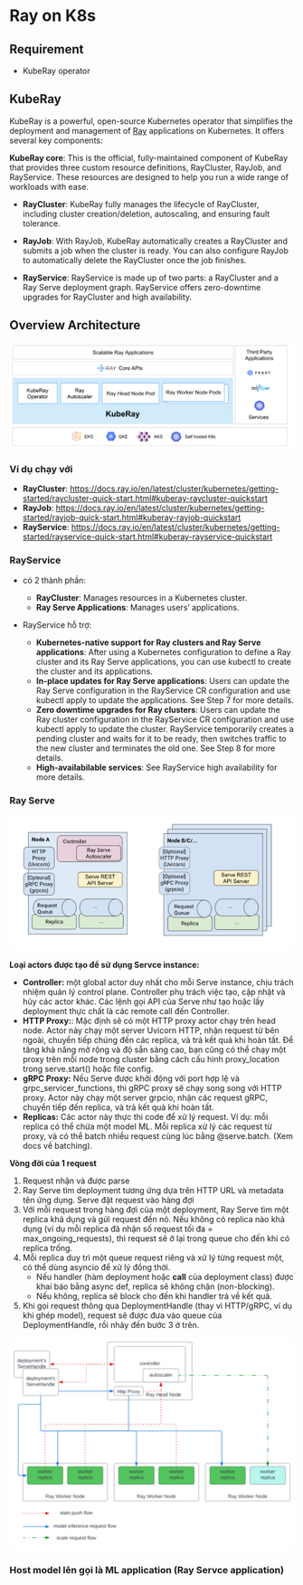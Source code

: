 # Ray on K8s

## Requirement
-  KubeRay operator

## KubeRay
KubeRay is a powerful, open-source Kubernetes operator that simplifies the deployment and management of [Ray](https://github.com/ray-project/ray) applications on Kubernetes. It offers several key components:

**KubeRay core**: This is the official, fully-maintained component of KubeRay that provides three custom resource definitions, RayCluster, RayJob, and RayService. These resources are designed to help you run a wide range of workloads with ease.

* **RayCluster**: KubeRay fully manages the lifecycle of RayCluster, including cluster creation/deletion, autoscaling, and ensuring fault tolerance.

* **RayJob**: With RayJob, KubeRay automatically creates a RayCluster and submits a job when the cluster is ready. You can also configure RayJob to automatically delete the RayCluster once the job finishes.

* **RayService**: RayService is made up of two parts: a RayCluster and a Ray Serve deployment graph. RayService offers zero-downtime upgrades for RayCluster and high availability.

## Overview Architecture
![alt text](image-2.png)

### Ví dụ chạy với
- **RayCluster**: https://docs.ray.io/en/latest/cluster/kubernetes/getting-started/raycluster-quick-start.html#kuberay-raycluster-quickstart
- **RayJob**: https://docs.ray.io/en/latest/cluster/kubernetes/getting-started/rayjob-quick-start.html#kuberay-rayjob-quickstart
- **RayService**: https://docs.ray.io/en/latest/cluster/kubernetes/getting-started/rayservice-quick-start.html#kuberay-rayservice-quickstart

### RayService
- có 2 thành phần:
    - **RayCluster**: Manages resources in a Kubernetes cluster.
    - **Ray Serve Applications**: Manages users’ applications.

- RayService hỗ trợ:
    - **Kubernetes-native support for Ray clusters and Ray Serve applications**: After using a Kubernetes configuration to define a Ray cluster and its Ray Serve applications, you can use kubectl to create the cluster and its applications.
    - **In-place updates for Ray Serve applications**: Users can update the Ray Serve configuration in the RayService CR configuration and use kubectl apply to update the applications. See Step 7 for more details.
    - **Zero downtime upgrades for Ray clusters**: Users can update the Ray cluster configuration in the RayService CR configuration and use kubectl apply to update the cluster. RayService temporarily creates a pending cluster and waits for it to be ready, then switches traffic to the new cluster and terminates the old one. See Step 8 for more details.
    - **High-availabilable services**: See RayService high availability for more details.

### Ray Serve
![alt text](image-3.png)

**Loại actors được tạo để sử dụng Servce instance:**
- **Controller:** một global actor duy nhất cho mỗi Serve instance, chịu trách nhiệm quản lý control plane. Controller phụ trách việc tạo, cập nhật và hủy các actor khác. Các lệnh gọi API của Serve như tạo hoặc lấy deployment thực chất là các remote call đến Controller.
- **HTTP Proxy:**: Mặc định sẽ có một HTTP proxy actor chạy trên head node. Actor này chạy một server Uvicorn HTTP, nhận request từ bên ngoài, chuyển tiếp chúng đến các replica, và trả kết quả khi hoàn tất.
Để tăng khả năng mở rộng và độ sẵn sàng cao, bạn cũng có thể chạy một proxy trên mỗi node trong cluster bằng cách cấu hình proxy_location trong serve.start() hoặc file config.
- **gRPC Proxy:** Nếu Serve được khởi động với port hợp lệ và grpc_servicer_functions, thì gRPC proxy sẽ chạy song song với HTTP proxy. Actor này chạy một server grpcio, nhận các request gRPC, chuyển tiếp đến replica, và trả kết quả khi hoàn tất.
- **Replicas:** Các actor này thực thi code để xử lý request. Ví dụ: mỗi replica có thể chứa một model ML. Mỗi replica xử lý các request từ proxy, và có thể batch nhiều request cùng lúc bằng @serve.batch. (Xem docs về batching).

**Vòng đời của 1 request**
1. Request nhận và được parse
2. Ray Serve tìm deployment tương ứng dựa trên HTTP URL và metadata tên ứng dụng. Serve đặt request vào hàng đợi
3. Với mỗi request trong hàng đợi của một deployment, Ray Serve tìm một replica khả dụng và gửi request đến nó. Nếu không có replica nào khả dụng (ví dụ mỗi replica đã nhận số request tối đa = max_ongoing_requests), thì request sẽ ở lại trong queue cho đến khi có replica trống.
4. Mỗi replica duy trì một queue request riêng và xử lý từng request một, có thể dùng asyncio để xử lý đồng thời.
    - Nếu handler (hàm deployment hoặc __call__ của deployment class) được khai báo bằng async def, replica sẽ không chặn (non-blocking).
    - Nếu không, replica sẽ block cho đến khi handler trả về kết quả.
5. Khi gọi request thông qua DeploymentHandle (thay vì HTTP/gRPC, ví dụ khi ghép model), request sẽ được đưa vào queue của DeploymentHandle, rồi nhảy đến bước 3 ở trên.

![alt text](image-4.png)


### Host model lên gọi là ML application (Ray Servce application)
